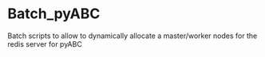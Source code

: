 # Batch_pyABC
Batch scripts to allow to dynamically allocate a master/worker nodes for the redis server for pyABC
